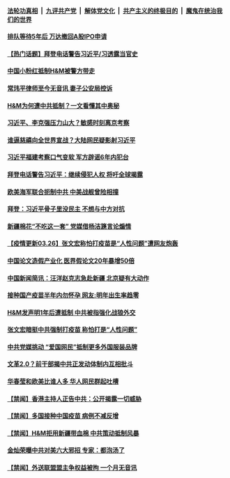 

####  [法轮功真相](../../../../basic/blob/master/README.md?t=03262131) &nbsp;|&nbsp; [九评共产党](../../../../9ping.md/blob/master/README.md?t=03262131) &nbsp;|&nbsp; [解体党文化](../../../../jtdwh.md/blob/master/README.md?t=03262131)  &nbsp;|&nbsp; [共产主义的终极目的](../../../../gczydzjmd.md/blob/master/README.md?t=03262131) &nbsp;|&nbsp; [魔鬼在统治我们的世界](../../../../mgztzwmdsj.md/blob/master/README.md?t=03262131) 

#### [排队等待5年后 万达撤回A股IPO申请](../pages/prog204/a103082148.md?t=03262131) 

#### [【热门话题】拜登电话警告习近平/习透露当官史](../pages/prog204/a103082056.md?t=03262131) 

#### [中国小粉红抵制H&M被警方带走](../pages/prog204/a103082077.md?t=03262131) 

#### [常玮平律师至今无音讯 妻子公安局控诉](../pages/prog204/a103082052.md?t=03262131) 

#### [H&M为何遭中共抵制？一文看懂其中奥秘](../pages/prog204/a103081991.md?t=03262131) 

#### [习近平、李克强压力山大？敏感时刻离京考察](../pages/prog204/a103081968.md?t=03262131) 


#### [谁逼慈禧向全世界宣战？大陆网民疑影射习近平](../pages/prog204/a103081919.md?t=03262131) 


#### [习近平福建考察口气变软 军方辟谣6年内犯台](../pages/prog204/a103081910.md?t=03262131) 

#### [拜登电话警告习近平：继续侵犯人权 将吁全球揭露](../pages/prog204/a103081858.md?t=03262131) 

#### [欧美海军联合扼制中共 中美战舰曾险相撞](../pages/prog204/a103081816.md?t=03262131) 

#### [拜登：习近平骨子里没民主 不想与中方对抗](../pages/prog204/a103081792.md?t=03262131) 

#### [新疆棉花“不吃这一套” 党媒借杨洁篪言论煽情](../pages/prog204/a103081292.md?t=03262131) 

#### [【疫情更新03.26】张文宏称怕打疫苗是“人性问题”遭网友炮轰](../pages/prog204/a103078521.md?t=03262131) 

#### [中国论文造假产业化 医界假论文20年暴增50倍](../pages/prog204/a103081651.md?t=03262131) 

#### [中国新闻简讯：汪洋赵克志急赴新疆 北京疑有大动作](../pages/prog204/a103081715.md?t=03262131) 

#### [接种国产疫苗半年内勿怀孕 网友:明年出生率趋零](../pages/prog204/a103081632.md?t=03262131) 


#### [H&M发声明1年后遭抵制 中共被指强化战狼外交](../pages/prog204/a103081602.md?t=03262131) 

#### [张文宏暗挺中共强制打疫苗 称怕打是“人性问题”](../pages/prog204/a103081595.md?t=03262131) 

#### [中共党媒挑动 “爱国网民”抵制更多外国服装品牌](../pages/prog204/a103081565.md?t=03262131) 


#### [文革2.0？前干部揭中共正发动体制内互相批斗](../pages/prog204/a103081482.md?t=03262131) 

#### [华春莹和欧美比谁人多 华人网民群起吐槽](../pages/prog204/a103081434.md?t=03262131) 

#### [【禁闻】香港主持人正告中共：公开揭露一切威胁](../pages/prog204/a103081502.md?t=03262131) 

#### [【禁闻】多国接种中国疫苗 病例不减反增](../pages/prog204/a103081466.md?t=03262131) 

#### [【禁闻】H&M拒用新疆带血棉 中共策动抵制风暴](../pages/prog204/a103081484.md?t=03262131) 

#### [金灿荣曝中共对美六大邪招 专家：都泡汤了](../pages/prog204/a103081475.md?t=03262131) 

#### [【禁闻】外送联盟盟主争权益被拘 一个月无音讯](../pages/prog204/a103081451.md?t=03262131) 

